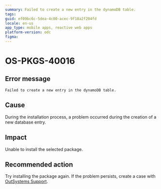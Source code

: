 ```yaml
---
summary: Failed to create a new entry in the dynamoDB table.
tags:
guid: ef09bc6c-5dea-4c00-acec-9f18a2f204fd
locale: en-us
app_type: mobile apps, reactive web apps
platform-version: odc
figma:
---
```


# OS-PKGS-40016

## Error message

`Failed to create a new entry in the dynamoDB table.`

## Cause

During the installation process, a problem occurred during the creation of a new database entry. 

## Impact

Unable to install the selected package.

## Recommended action

Try installing the package again.
If the problem persists, create a case with [OutSystems Support](https://www.outsystems.com/support/portal/open-support-case?ErrorCode=OS-PKGS-40016).
